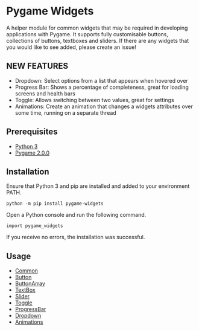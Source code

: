 # Pygame Widgets

A helper module for common widgets that may be required in developing applications with Pygame. It supports fully
customisable buttons, collections of buttons, textboxes and sliders. If there are any widgets that you would like to see
added, please create an issue!

## NEW FEATURES

* Dropdown: Select options from a list that appears when hovered over
* Progress Bar: Shows a percentage of completeness, great for loading screens and health bars
* Toggle: Allows switching between two values, great for settings
* Animations: Create an animation that changes a widgets attributes over some time, running on a separate thread

## Prerequisites

* [Python 3](https://www.python.org/downloads)
* [Pygame 2.0.0](https://www.pygame.org/wiki/GettingStarted)

## Installation

Ensure that Python 3 and pip are installed and added to your environment PATH.

```python -m pip install pygame-widgets```

Open a Python console and run the following command.

```import pygame_widgets```

If you receive no errors, the installation was successful.

## Usage

* [Common](docs/common.md)
* [Button](docs/button.md)
* [ButtonArray](docs/buttonarray.md)
* [TextBox](docs/textbox.md)
* [Slider](docs/slider.md)
* [Toggle](docs/toggle.md)
* [ProgressBar](docs/progressbar.md)
* [Dropdown](docs/dropdown.md)
* [Animations](docs/animations.md)
